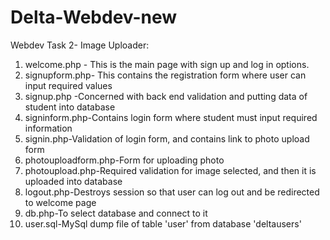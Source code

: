 Delta-Webdev-new
================

Webdev Task 2- Image Uploader:

1) welcome.php - This is the main page with sign up and log in options.
2) signupform.php- This contains the registration form where user can input required values
3) signup.php -Concerned with back end validation and putting data of student into database
4) signinform.php-Contains login form where student must input required information
5) signin.php-Validation of login form, and contains link to photo upload form
6) photouploadform.php-Form for uploading photo
7) photoupload.php-Required validation for image selected, and then it is uploaded into database
8) logout.php-Destroys session so that user can log out and be redirected to welcome page
9) db.php-To select database and connect to it
10) user.sql-MySql dump file of table 'user' from database 'deltausers'
